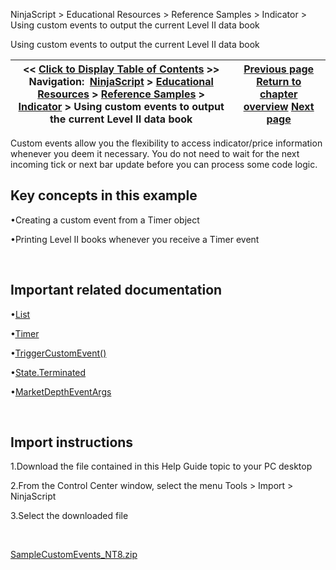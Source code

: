 ﻿


NinjaScript \> Educational Resources \> Reference Samples \> Indicator \> Using custom events to output the current Level II data book






















Using custom events to output the current Level II data book







| \<\< [Click to Display Table of Contents](using_custom_events_to_output_.md) \>\> **Navigation:**     [NinjaScript](ninjascript-1.md) \> [Educational Resources](educational_resources-1.md) \> [Reference Samples](reference_samples-1.md) \> [Indicator](indicator2-1.md) \> Using custom events to output the current Level II data book | [Previous page](using_a_typeconverter_to_custo-1.md) [Return to chapter overview](indicator2-1.md) [Next page](using_streamreader_to_read_fro-1.md) |
| --- | --- |











Custom events allow you the flexibility to access indicator/price information whenever you deem it necessary. You do not need to wait for the next incoming tick or next bar update before you can process some code logic.


## 


## Key concepts in this example


•Creating a custom event from a Timer object

•Printing Level II books whenever you receive a Timer event

 


## Important related documentation


•[List](https://msdn.microsoft.com/en-us/library/6sh2ey19%28v=vs.110%29.aspx)

•[Timer](https://docs.microsoft.com/en-us/dotnet/api/system.windows.threading.dispatchertimer?view=netframework-4.7.2)

•[TriggerCustomEvent()](triggercustomevent-1.md)

•[State.Terminated](dispose-1.md)

•[MarketDepthEventArgs](marketdeptheventargs-1.md)

 


## Import instructions


1\.Download the file contained in this Help Guide topic to your PC desktop

2\.From the Control Center window, select the menu Tools \> Import \> NinjaScript

3\.Select the downloaded file

 


[SampleCustomEvents\_NT8\.zip](samples/SampleCustomEvents_NT8.zip)









